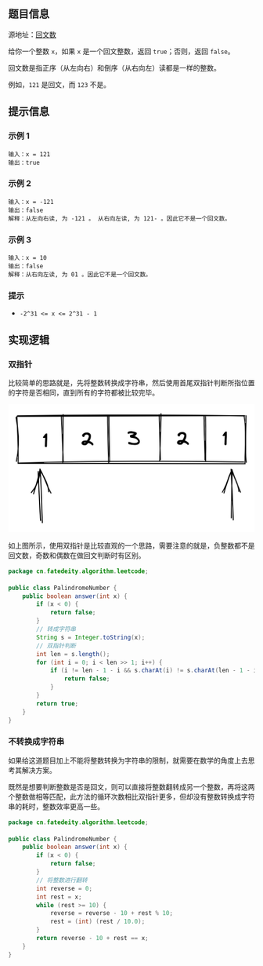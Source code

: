 
<!--more-->

## 题目信息

源地址：[回文数](https://leetcode.cn/problems/palindrome-number/)

给你一个整数 `x`，如果 `x` 是一个回文整数，返回 `true`；否则，返回 `false`。

回文数是指正序（从左向右）和倒序（从右向左）读都是一样的整数。

例如，`121` 是回文，而 `123` 不是。

## 提示信息

### 示例 1

```
输入：x = 121
输出：true
```

### 示例 2

```
输入：x = -121
输出：false
解释：从左向右读, 为 -121 。 从右向左读, 为 121- 。因此它不是一个回文数。
```

### 示例 3

```
输入：x = 10
输出：false
解释：从右向左读, 为 01 。因此它不是一个回文数。
```

### 提示

- `-2^31 <= x <= 2^31 - 1`

## 实现逻辑

### 双指针

比较简单的思路就是，先将整数转换成字符串，然后使用首尾双指针判断所指位置的字符是否相同，直到所有的字符都被比较完毕。

![回文数01](assets/回文数01.png)

如上图所示，使用双指针是比较直观的一个思路，需要注意的就是，负整数都不是回文数，奇数和偶数在做回文判断时有区别。

```java
package cn.fatedeity.algorithm.leetcode;

public class PalindromeNumber {
    public boolean answer(int x) {
        if (x < 0) {
            return false;
        }
        // 转成字符串
        String s = Integer.toString(x);
        // 双指针判断
        int len = s.length();
        for (int i = 0; i < len >> 1; i++) {
            if (i != len - 1 - i && s.charAt(i) != s.charAt(len - 1 - i)) {
                return false;
            }
        }
        return true;
    }
}
```

### 不转换成字符串

如果给这道题目加上不能将整数转换为字符串的限制，就需要在数学的角度上去思考其解决方案。

既然是想要判断整数是否是回文，则可以直接将整数翻转成另一个整数，再将这两个整数做相等匹配，此方法的循环次数相比双指针更多，但却没有整数转换成字符串的耗时，整数效率更高一些。

```java
package cn.fatedeity.algorithm.leetcode;

public class PalindromeNumber {
    public boolean answer(int x) {
        if (x < 0) {
            return false;
        }
        // 将整数进行翻转
        int reverse = 0;
        int rest = x;
        while (rest >= 10) {
            reverse = reverse - 10 + rest % 10;
            rest = (int) (rest / 10.0);
        }
        return reverse - 10 + rest == x;
    }
}
```

